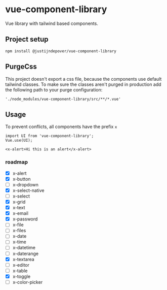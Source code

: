 # vue-component-library

Vue library with tailwind based components.

## Project setup

```
npm install @justijndepover/vue-component-library
```

## PurgeCss

This project doesn't export a css file, because the components use default tailwind classes. To make sure the classes aren't purged in production add the following path to your purge configuration:
```
'./node_modules/vue-component-library/src/**/*.vue'
```

## Usage

To prevent conflicts, all components have the prefix `x`

```vue
import UI from 'vue-component-library';
Vue.use(UI);

<x-alert>Hi this is an alert</x-alert>
```

### roadmap

-   [x] x-alert
-   [x] x-button
-   [ ] x-dropdown
-   [x] x-select-native
-   [ ] x-select
-   [x] x-grid
-   [x] x-text
-   [x] x-email
-   [x] x-password
-   [ ] x-file
-   [ ] x-files
-   [ ] x-date
-   [ ] x-time
-   [ ] x-datetime
-   [ ] x-daterange
-   [x] x-textarea
-   [ ] x-editor
-   [ ] x-table
-   [x] x-toggle
-   [ ] x-color-picker
